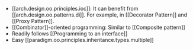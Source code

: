 
- [[arch.design.oo.principles.ioc]]: It can benefit from [[arch.design.oo.patterns.di]]. For example, in [[Decorator Pattern]] and [[Proxy Pattern]].
- [[Combinator]]-oriented programming: Similar to [[Composite pattern]]
- Readily follows [[Programming to an interface]]
- Easy [[paradigm.oo.principles.inheritance.types.multiple]]